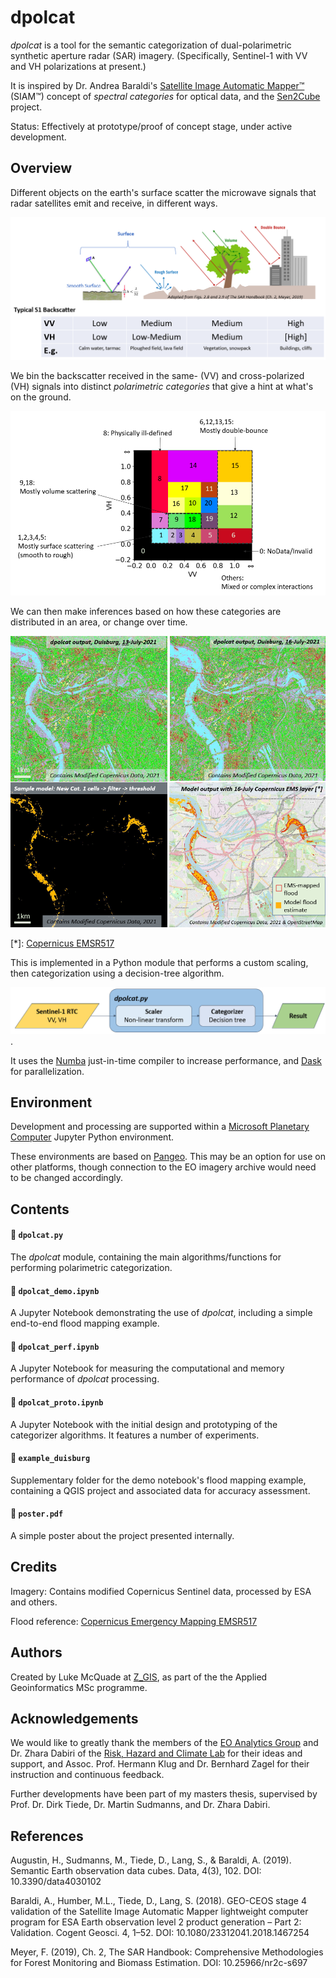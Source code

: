 # dpolcat

*dpolcat* is a tool for the semantic categorization of dual-polarimetric synthetic aperture radar (SAR) imagery. (Specifically, Sentinel-1 with VV and VH polarizations at present.)

It is inspired by Dr. Andrea Baraldi's [Satellite Image Automatic Mapper™](http://siam.andreabaraldi.com/) (SIAM™) concept of *spectral categories* for optical data, and the [Sen2Cube](https://www.sen2cube.at/) project.

Status: Effectively at prototype/proof of concept stage, under active development.

## Overview

Different objects on the earth's surface scatter the microwave signals that radar satellites emit and receive, in different ways.

![Scatterer types](media/scatterer-types.png)

We bin the backscatter received in the same- (VV) and cross-polarized (VH) signals into distinct *polarimetric categories* that give a hint at what's on the ground.

![Our polarimetric categories](media/categories.png)

We can then make inferences based on how these categories are distributed in an area, or change over time.


![Demo panels, flood mapping](media/demo-panels.png)

[*]: [Copernicus EMSR517](https://emergency.copernicus.eu/mapping/ems-product-component/EMSR517_AOI06_DEL_MONIT01_r1_RTP03/1)

This is implemented in a Python module that performs a custom scaling, then categorization using a decision-tree algorithm.

![Block diagram](media/block-diagram.png).

It uses the [Numba](https://numba.pydata.org/) just-in-time compiler to increase performance, and [Dask](https://www.dask.org) for parallelization.

## Environment

Development and processing are supported within a [Microsoft Planetary Computer](https://planetarycomputer.microsoft.com/) Jupyter Python environment.

These environments are based on [Pangeo](https://github.com/pangeo-data/pangeo-docker-images). This may be an option for use on other platforms, though connection to the EO imagery archive would need to be changed accordingly.


## Contents
#### 📄 `dpolcat.py`

The *dpolcat* module, containing the main algorithms/functions for performing polarimetric categorization.

#### 📄 `dpolcat_demo.ipynb`

A Jupyter Notebook demonstrating the use of *dpolcat*, including a simple end-to-end flood mapping example.

#### 📄 `dpolcat_perf.ipynb`

A Jupyter Notebook for measuring the computational and memory performance of *dpolcat* processing.

#### 📄 `dpolcat_proto.ipynb`

A Jupyter Notebook with the initial design and prototyping of the categorizer algorithms. It features a number of experiments.

#### 📁 `example_duisburg`

Supplementary folder for the demo notebook's flood mapping example, containing a QGIS project and associated data for accuracy assessment.


#### 📄 `poster.pdf`

A simple poster about the project presented internally.


## Credits

Imagery: Contains modified Copernicus Sentinel data, processed by ESA and others.

Flood reference: [Copernicus Emergency Mapping EMSR517](https://emergency.copernicus.eu/mapping/ems-product-component/EMSR517_AOI06_DEL_MONIT01_r1_RTP03/1)

## Authors

Created by Luke McQuade at [Z_GIS](https://www.plus.ac.at/geoinformatik/?lang=en), as part of the the Applied Geoinformatics MSc programme.

## Acknowledgements

We would like to greatly thank the members of the [EO Analytics Group](https://www.plus.ac.at/geoinformatik/research/research-areas/eo-analytics/?lang=en) and Dr. Zhara Dabiri of the [Risk, Hazard and Climate Lab](https://www.plus.ac.at/geoinformatik/research/research-areas/risk-hazard-climate/?lang=en) for their ideas and support, and Assoc. Prof. Hermann Klug and Dr. Bernhard Zagel for their instruction and continuous feedback.

Further developments have been part of my masters thesis, supervised by Prof. Dr. Dirk Tiede, Dr. Martin Sudmanns, and Dr. Zhara Dabiri.  


## References

Augustin, H., Sudmanns, M., Tiede, D., Lang, S., & Baraldi, A. (2019). Semantic Earth observation data cubes. Data, 4(3), 102.
DOI: 10.3390/data4030102

Baraldi, A., Humber, M.L., Tiede, D., Lang, S. (2018). GEO-CEOS stage 4 validation of the Satellite Image Automatic Mapper lightweight computer program for ESA Earth observation level 2 product generation – Part 2: Validation. Cogent Geosci. 4, 1–52.
DOI: 10.1080/23312041.2018.1467254


Meyer, F. (2019), Ch. 2, The SAR Handbook: Comprehensive Methodologies for Forest Monitoring and Biomass Estimation.
DOI: 10.25966/nr2c-s697